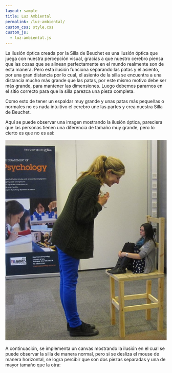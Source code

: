 ```yaml
---
layout: sample
title: Luz Ambiental
permalink: /luz-ambiental/
custom_css: style.css
custom_js:
  - luz-ambiental.js
---
```

La ilusión óptica creada por la Silla de Beuchet es una ilusión óptica que juega con nuestra percepción visual, gracias a que nuestro cerebro piensa que las cosas que se alinean perfectamente en el mundo realmente son de esta manera. Pero esta ilusión funciona separando las patas y el asiento, por una gran distancia por lo cual, el asiento de la silla se encuentra a una distancia mucho más grande que las patas, por este mismo motivo debe ser más grande, para mantener las dimensiones. Luego debemos pararnos en el sitio correcto para que la silla parezca una pieza completa.

Como esto de tener un espaldar muy grande y unas patas más pequeñas o normales no es nada intuitivo el cerebro une las partes y crea nuestra Silla de Beuchet.

Aquí se puede observar una imagen mostrando la ilusión óptica, pareciera que las personas tienen una diferencia de tamaño muy grande, pero lo cierto es que no es así:


<img src="../images/BeuchetChair.jpg" alt="beuchet" class="center-image">


A continuación, se implementa un canvas mostrando la ilusión en el cual se puede observar la silla de manera normal, pero si se desliza el mouse de manera horizontal, se logra percibir que son dos piezas separadas y una de mayor tamaño que la otra:

<div class="center-text">
<div class="center-image" id='beuchet'></div>
</div>